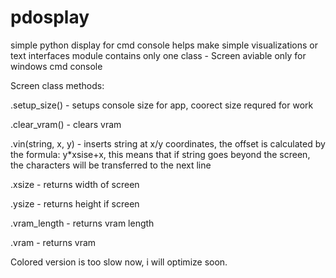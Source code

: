 # pdosplay
simple python display for cmd console
helps make simple visualizations or text interfaces
module contains only one class - Screen
aviable only for windows cmd console

Screen class methods:

.setup_size() - setups console size for app, coorect size requred for work

.clear_vram() - clears vram

.vin(string, x, y) - inserts string at x/y coordinates, the offset is calculated 
    by the formula: y*xsise+x, this means that if string goes beyond the screen, the 
    characters will be transferred to the next line
    
.xsize - returns width of screen

.ysize - returns height if screen

.vram_length - returns vram length

.vram - returns vram


Colored version is too slow now, i will optimize soon.
